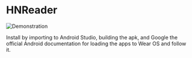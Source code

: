 # HNReader

![Demonstration](https://github.com/jafarlihi/hnreader/raw/master/demo.gif)

Install by importing to Android Studio, building the apk, and Google the official Android documentation for loading the apps to Wear OS and follow it.
